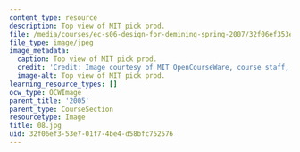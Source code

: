 ```yaml
---
content_type: resource
description: Top view of MIT pick prod.
file: /media/courses/ec-s06-design-for-demining-spring-2007/32f06ef353e701f74be4d58bfc752576_08.jpg
file_type: image/jpeg
image_metadata:
  caption: Top view of MIT pick prod.
  credit: 'Credit: Image courtesy of MIT OpenCourseWare, course staff, and students.'
  image-alt: Top view of MIT pick prod.
learning_resource_types: []
ocw_type: OCWImage
parent_title: '2005'
parent_type: CourseSection
resourcetype: Image
title: 08.jpg
uid: 32f06ef3-53e7-01f7-4be4-d58bfc752576
---
```

